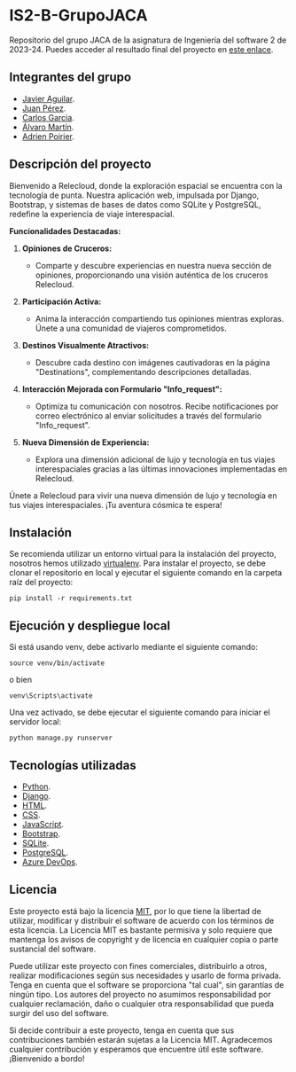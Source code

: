 # IS2-B-GrupoJACA
Repositorio del grupo JACA de la asignatura de Ingeniería del software 2 de 2023-24. Puedes acceder al resultado final del proyecto en [este enlace](tour-espacial-relecloud.azurewebsites.net).

## Integrantes del grupo
- [Javier Aguilar](https://github.com/J-AguilarG).
- [Juan Pérez](https://github.com/Mr-Vozka).
- [Carlos Garcia](https://github.com/carlosgarcirev).
- [Álvaro Martín](https://github.com/amgdestructor).
- [Adrien Poirier](https://github.com/Adrixx10p).


## Descripción del proyecto
Bienvenido a Relecloud, donde la exploración espacial se encuentra con la tecnología de punta. Nuestra aplicación web, impulsada por Django, Bootstrap, y sistemas de bases de datos como SQLite y PostgreSQL, redefine la experiencia de viaje interespacial.

**Funcionalidades Destacadas:**
1. **Opiniones de Cruceros:**
   - Comparte y descubre experiencias en nuestra nueva sección de opiniones, proporcionando una visión auténtica de los cruceros Relecloud.

2. **Participación Activa:**
   - Anima la interacción compartiendo tus opiniones mientras exploras. Únete a una comunidad de viajeros comprometidos.

3. **Destinos Visualmente Atractivos:**
   - Descubre cada destino con imágenes cautivadoras en la página "Destinations", complementando descripciones detalladas.

4. **Interacción Mejorada con Formulario "Info_request":**
   - Optimiza tu comunicación con nosotros. Recibe notificaciones por correo electrónico al enviar solicitudes a través del formulario "Info_request".

5. **Nueva Dimensión de Experiencia:**
   - Explora una dimensión adicional de lujo y tecnología en tus viajes interespaciales gracias a las últimas innovaciones implementadas en Relecloud.

Únete a Relecloud para vivir una nueva dimensión de lujo y tecnología en tus viajes interespaciales. ¡Tu aventura cósmica te espera!


## Instalación
Se recomienda utilizar un entorno virtual para la instalación del proyecto, nosotros hemos utilizado [virtualenv](https://virtualenv.pypa.io/en/latest/).
Para instalar el proyecto, se debe clonar el repositorio en local y ejecutar el siguiente comando en la carpeta raíz del proyecto:
```
pip install -r requirements.txt
```


## Ejecución y despliegue local
Si está usando venv, debe activarlo mediante el siguiente comando:
```
source venv/bin/activate
```
o bien
```
venv\Scripts\activate
```
Una vez activado, se debe ejecutar el siguiente comando para iniciar el servidor local:
```
python manage.py runserver
```


## Tecnologías utilizadas
- [Python](https://www.python.org/).
- [Django](https://www.djangoproject.com/).
- [HTML](https://html.com/).
- [CSS](https://www.w3.org/Style/CSS/Overview.en.html).
- [JavaScript](https://www.javascript.com/).
- [Bootstrap](https://getbootstrap.com/).
- [SQLite](https://www.sqlite.org/index.html).
- [PostgreSQL](https://www.postgresql.org/).
- [Azure DevOps](https://azure.microsoft.com/es-es/services/devops/).


## Licencia
Este proyecto está bajo la licencia [MIT](https://choosealicense.com/licenses/mit/), por lo que tiene la libertad de utilizar, modificar y distribuir el software de acuerdo con los términos de esta licencia. La Licencia MIT es bastante permisiva y solo requiere que mantenga los avisos de copyright y de licencia en cualquier copia o parte sustancial del software.

Puede utilizar este proyecto con fines comerciales, distribuirlo a otros, realizar modificaciones según sus necesidades y usarlo de forma privada. Tenga en cuenta que el software se proporciona "tal cual", sin garantías de ningún tipo. Los autores del proyecto no asumimos responsabilidad por cualquier reclamación, daño o cualquier otra responsabilidad que pueda surgir del uso del software.

Si decide contribuir a este proyecto, tenga en cuenta que sus contribuciones también estarán sujetas a la Licencia MIT. Agradecemos cualquier contribución y esperamos que encuentre útil este software. ¡Bienvenido a bordo!
